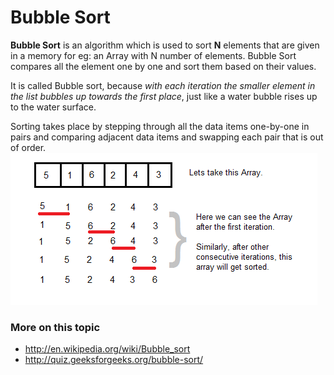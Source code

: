 # Bubble Sort

**Bubble Sort** is an algorithm which is used to sort **N** elements that are given in a memory for eg: an Array with N number of elements. Bubble Sort compares all the element one by one and sort them based on their values.

It is called Bubble sort, because *with each iteration the smaller element in the list bubbles up towards the first place*, just like a water bubble rises up to the water surface.

Sorting takes place by stepping through all the data items one-by-one in pairs and comparing adjacent data items and swapping each pair that is out of order.
![bubble sort demonstration](bubble-sort.png)

### More on this topic
- http://en.wikipedia.org/wiki/Bubble_sort
- http://quiz.geeksforgeeks.org/bubble-sort/
